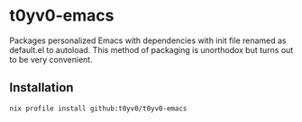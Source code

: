 # t0yv0-emacs

Packages personalized Emacs with dependencies with init file renamed as default.el to autoload. This
method of packaging is unorthodox but turns out to be very convenient.

## Installation

```
nix profile install github:t0yv0/t0yv0-emacs
```
